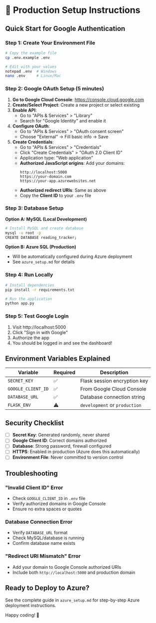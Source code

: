 # 🔧 Production Setup Instructions

## Quick Start for Google Authentication

### Step 1: Create Your Environment File
```bash
# Copy the example file
cp .env.example .env

# Edit with your values
notepad .env  # Windows
nano .env     # Linux/Mac
```

### Step 2: Google OAuth Setup (5 minutes)

1. **Go to Google Cloud Console**: https://console.cloud.google.com
2. **Create/Select Project**: Create a new project or select existing
3. **Enable API**:
   - Go to "APIs & Services" > "Library"
   - Search for "Google Identity" and enable it
4. **Configure OAuth**:
   - Go to "APIs & Services" > "OAuth consent screen"
   - Choose "External" → Fill basic info → Save
5. **Create Credentials**:
   - Go to "APIs & Services" > "Credentials"
   - Click "Create Credentials" > "OAuth 2.0 Client ID"
   - Application type: "Web application"
   - **Authorized JavaScript origins**: Add your domains:
     ```
     http://localhost:5000
     https://your-domain.com
     https://your-app.azurewebsites.net
     ```
   - **Authorized redirect URIs**: Same as above
   - Copy the **Client ID** to your `.env` file

### Step 3: Database Setup

**Option A: MySQL (Local Development)**
```bash
# Install MySQL and create database
mysql -u root -p
CREATE DATABASE reading_tracker;
```

**Option B: Azure SQL (Production)**
- Will be automatically configured during Azure deployment
- See `azure_setup.md` for details

### Step 4: Run Locally
```bash
# Install dependencies
pip install -r requirements.txt

# Run the application
python app.py
```

### Step 5: Test Google Login
1. Visit http://localhost:5000
2. Click "Sign in with Google"
3. Authorize the app
4. You should be logged in and see the dashboard!

## Environment Variables Explained

| Variable | Required | Description |
|----------|----------|-------------|
| `SECRET_KEY` | ✅ | Flask session encryption key |
| `GOOGLE_CLIENT_ID` | ✅ | From Google Cloud Console |
| `DATABASE_URL` | ✅ | Database connection string |
| `FLASK_ENV` | ⚠️ | `development` or `production` |

## Security Checklist

- [ ] **Secret Key**: Generated randomly, never shared
- [ ] **Google Client ID**: Correct domains authorized
- [ ] **Database**: Strong password, firewall configured  
- [ ] **HTTPS**: Enabled in production (Azure does this automatically)
- [ ] **Environment File**: Never committed to version control

## Troubleshooting

### "Invalid Client ID" Error
- Check `GOOGLE_CLIENT_ID` in `.env` file
- Verify authorized domains in Google Console
- Ensure no extra spaces or quotes

### Database Connection Error
- Verify `DATABASE_URL` format
- Check MySQL/database is running
- Confirm database name exists

### "Redirect URI Mismatch" Error
- Add your domain to Google Console authorized URIs
- Include both `http://localhost:5000` and production domain

## Ready to Deploy to Azure?

See the complete guide in `azure_setup.md` for step-by-step Azure deployment instructions.

Happy coding! 🚀
